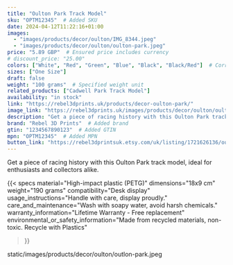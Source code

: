 ```yaml
---
title: "Oulton Park Track Model"
sku: "OPTM12345"  # Added SKU
date: 2024-04-12T11:22:16+01:00
images:
  - "images/products/decor/oulton/IMG_8344.jpeg"
  - "images/products/decor/oulton/oulton-park.jpeg"
price: "5.89 GBP"  # Ensured price includes currency
# discount_price: "25.00"
colors: ["White", "Red", "Green", "Blue", "Black", "Black/Red"]  # Corrected color formatting
sizes: ["One Size"]
draft: false
weight: "100 grams"  # Specified weight unit
related_products: ["Cadwell Park Track Model"]
availability: "in stock"
link: "https://rebel3dprints.uk/products/decor-oulton-park/"
image_link: "https://rebel3dprints.uk/images/products/decor/oulton/oulton-park.jpeg"
description: "Get a piece of racing history with this Oulton Park track model, ideal for enthusiasts and collectors alike."
brand: "Rebel 3D Prints"  # Added brand
gtin: "1234567890123"  # Added GTIN
mpn: "OPTM12345"  # Added MPN
button_link: "https://rebel3dprintsuk.etsy.com/uk/listing/1721626136/oulton-park-race-track-scale-model-with"
---
```

Get a piece of racing history with this Oulton Park track model, ideal for enthusiasts and collectors alike.

{{< specs
    material="High-impact plastic (PETG)"
    dimensions="18x9 cm"
    weight="190 grams"
    compatibility="Desk display"
    usage_instructions="Handle with care, display proudly."
    care_and_maintenance="Wash with soapy water, avoid harsh chemicals."
    warranty_information="Lifetime Warranty - Free replacement"
    environmental_or_safety_information="Made from recycled materials, non-toxic. Recycle with Plastics"
>}}

static/images/products/decor/oulton/outlon-park.jpeg
